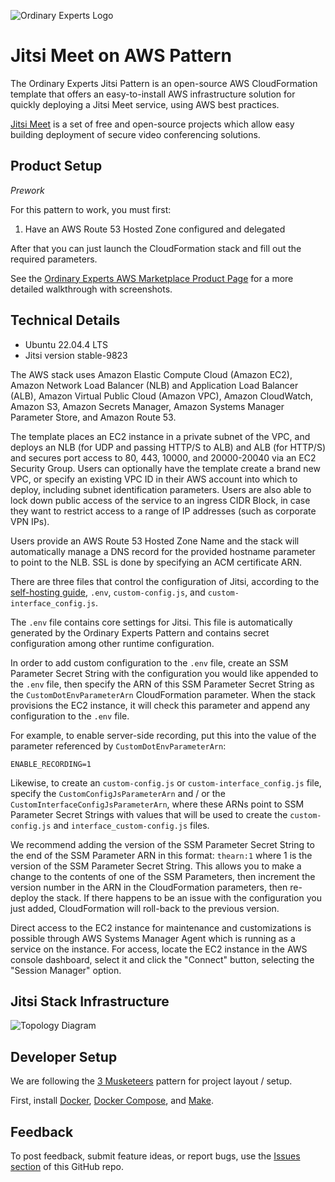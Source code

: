 ![Ordinary Experts Logo](https://ordinaryexperts.com/img/logo.png)

# Jitsi Meet on AWS Pattern

The Ordinary Experts Jitsi Pattern is an open-source AWS CloudFormation template that offers an easy-to-install AWS infrastructure solution for quickly deploying a Jitsi Meet service, using AWS best practices.

[Jitsi Meet](https://jitsi.org/) is a set of free and open-source projects which allow easy building deployment of secure video conferencing solutions.

## Product Setup

*Prework*

For this pattern to work, you must first:

1. Have an AWS Route 53 Hosted Zone configured and delegated

After that you can just launch the CloudFormation stack and fill out the required parameters.

See the [Ordinary Experts AWS Marketplace Product Page](https://ordinaryexperts.com/products/jitsi-pattern/) for a more detailed walkthrough with screenshots.

## Technical Details

* Ubuntu 22.04.4 LTS
* Jitsi version stable-9823

The AWS stack uses Amazon Elastic Compute Cloud (Amazon EC2), Amazon Network Load Balancer (NLB) and Application Load Balancer (ALB), Amazon Virtual Public Cloud (Amazon VPC), Amazon CloudWatch, Amazon S3, Amazon Secrets Manager, Amazon Systems Manager Parameter Store, and Amazon Route 53.

The template places an EC2 instance in a private subnet of the VPC, and deploys an NLB (for UDP and passing HTTP/S to ALB) and ALB (for HTTP/S) and secures port access to 80, 443, 10000, and 20000-20040 via an EC2 Security Group. Users can optionally have the template create a brand new VPC, or specify an existing VPC ID in their AWS account into which to deploy, including subnet identification parameters. Users are also able to lock down public access of the service to an ingress CIDR Block, in case they want to restrict access to a range of IP addresses (such as corporate VPN IPs).

Users provide an AWS Route 53 Hosted Zone Name and the stack will automatically manage a DNS record for the provided hostname parameter to point to the NLB.  SSL is done by specifying an ACM certificate ARN.

There are three files that control the configuration of Jitsi, according to the [self-hosting guide](https://jitsi.github.io/handbook/docs/devops-guide/devops-guide-docker), `.env`, `custom-config.js`, and `custom-interface_config.js`.

The `.env` file contains core settings for Jitsi. This file is automatically generated by the Ordinary Experts Pattern and contains secret configuration among other runtime configuration.

In order to add custom configuration to the `.env` file, create an SSM Parameter Secret String with the configuration you would like appended to the `.env` file, then specify the ARN of this SSM Parameter Secret String as the `CustomDotEnvParameterArn` CloudFormation parameter. When the stack provisions the EC2 instance, it will check this parameter and append any configuration to the `.env` file.

For example, to enable server-side recording, put this into the value of the parameter referenced by `CustomDotEnvParameterArn`:

```
ENABLE_RECORDING=1
```

Likewise, to create an `custom-config.js` or `custom-interface_config.js` file, specify the `CustomConfigJsParameterArn` and / or the `CustomInterfaceConfigJsParameterArn`, where these ARNs point to SSM Parameter Secret Strings with values that will be used to create the `custom-config.js` and `interface_custom-config.js` files.

We recommend adding the version of the SSM Parameter Secret String to the end of the SSM Parameter ARN in this format: `thearn:1` where 1 is the version of the SSM Parameter Secret String. This allows you to make a change to the contents of one of the SSM Parameters, then increment the version number in the ARN in the CloudFormation parameters, then re-deploy the stack. If there happens to be an issue with the configuration you just added, CloudFormation will roll-back to the previous version.

Direct access to the EC2 instance for maintenance and customizations is possible through AWS Systems Manager Agent which is running as a service on the instance. For access, locate the EC2 instance in the AWS console dashboard, select it and click the "Connect" button, selecting the "Session Manager" option.

## Jitsi Stack Infrastructure

![Topology Diagram](https://ordinaryexperts.com/img/products/jitsi-pattern/oe_jitsi_patterns_topology_diagram.png)

## Developer Setup

We are following the [3 Musketeers](https://3musketeers.io/) pattern for project layout / setup.

First, install [Docker](https://www.docker.com/), [Docker Compose](https://docs.docker.com/compose/), and [Make](https://www.gnu.org/software/make/).

## Feedback

To post feedback, submit feature ideas, or report bugs, use the [Issues section](https://github.com/ordinaryexperts/aws-marketplace-oe-patterns-jitsi/issues) of this GitHub repo.
